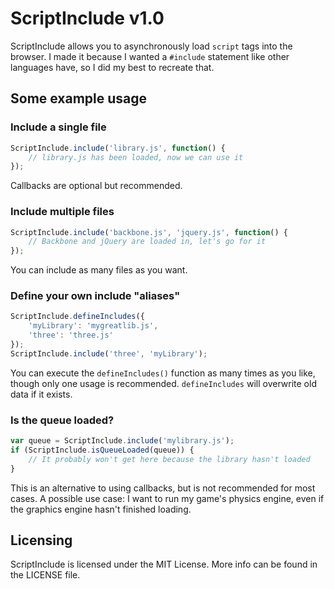 ScriptInclude v1.0
==================

ScriptInclude allows you to asynchronously load `script` tags into the browser. I made it because I wanted a `#include` statement like other languages have, so I did my best to recreate that.

Some example usage
------------------

### Include a single file ###

```javascript
ScriptInclude.include('library.js', function() {
	// library.js has been loaded, now we can use it
});
```

Callbacks are optional but recommended.

### Include multiple files ###

```javascript
ScriptInclude.include('backbone.js', 'jquery.js', function() {
	// Backbone and jQuery are loaded in, let's go for it
});
```

You can include as many files as you want.

### Define your own include "aliases" ###

```javascript
ScriptInclude.defineIncludes({
	'myLibrary': 'mygreatlib.js',
	'three': 'three.js'
});
ScriptInclude.include('three', 'myLibrary');
```

You can execute the `defineIncludes()` function as many times as you like, though only one usage is recommended. `defineIncludes` will overwrite old data if it exists.

### Is the queue loaded? ###

```javascript
var queue = ScriptInclude.include('mylibrary.js');
if (ScriptInclude.isQueueLoaded(queue)) {
	// It probably won't get here because the library hasn't loaded
}
```

This is an alternative to using callbacks, but is not recommended for most cases. A possible use case: I want to run my game's physics engine, even if the graphics engine hasn't finished loading.

Licensing
---------

ScriptInclude is licensed under the MIT License. More info can be found in the LICENSE file.
